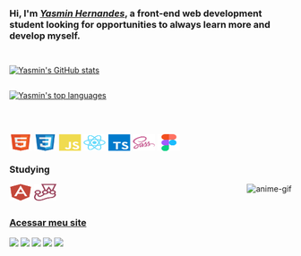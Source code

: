 <h3> Hi, I'm <a href="https://yasminhernandes.vercel.app" target="_blank"><em>Yasmin Hernandes</em></a>, a front-end web development student looking for opportunities to always learn more and develop myself.<h3>

  ##

<div style="display: flex; flex-direction: column; justify-content: space-between;">
  <a href="https://github.com/yasminhernandes">

  ![Yasmin's GitHub stats](https://github-readme-stats.vercel.app/api?username=yasminhernandes&theme=swift&show_icons=true)
  
  [![Yasmin's top languages](https://github-readme-stats.vercel.app/api/top-langs/?username=YasminHernandes&theme=swift)](https://github.com/anuraghazra/github-readme-stats)
</div>
    
  ##
  
<div style="display: inline_block"><br>
  <img align="center" alt="HTML icon" title="HTML" height="30" width="40" src="https://raw.githubusercontent.com/devicons/devicon/master/icons/html5/html5-original.svg">
  <img align="center" alt="CSS icon" title="CSS" height="30" width="40" src="https://raw.githubusercontent.com/devicons/devicon/master/icons/css3/css3-original.svg">
  <img align="center" alt="Javascript icon" title="javascript" height="30" width="40" src="https://raw.githubusercontent.com/devicons/devicon/master/icons/javascript/javascript-plain.svg">
  <img align="center" alt="React icon" title="React" height="30" width="40" src="https://raw.githubusercontent.com/devicons/devicon/master/icons/react/react-original.svg">
  
  <img align="center" alt="Typescript icon" title="Typescript" height="30" width="40" src="https://raw.githubusercontent.com/devicons/devicon/master/icons/typescript/typescript-plain.svg">
  <img align="center" alt="Sass icon" title="SASS/SCSS" height="30" width="40" src="https://raw.githubusercontent.com/devicons/devicon/master/icons/sass/sass-original.svg">
  <img align="center" alt="Figma" title="Figma" height="30" width="40" src="https://raw.githubusercontent.com/devicons/devicon/master/icons/figma/figma-original.svg">

  <h3>Studying</h3>
  
  <img align="center" alt="Angular icon" height="30" title="Angular" width="40" src="https://raw.githubusercontent.com/devicons/devicon/master/icons/angularjs/angularjs-plain.svg">
  <img align="center" alt="Jest icon" title="Jest" height="30" width="40" src="https://raw.githubusercontent.com/devicons/devicon/1119b9f84c0290e0f0b38982099a2bd027a48bf1/icons/jest/jest-plain.svg">


  <img align="right" alt="anime-gif" src="https://media.discordapp.net/attachments/498986490504675331/875227095779913798/ys-anime-gif.gif?width=150&height=150">
</div>

  ##
<h3><a href="https://yasminhernandes.vercel.app" target="_blank">Acessar meu site</a></h3>
<div> 
  <a href="https://www.linkedin.com/in/yasminhernandes" target="_blank"><img src="https://img.shields.io/badge/-LinkedIn-%230077B5?style=for-the-badge&logo=linkedin&logoColor=white" target="_blank"></a>
  <a href = "mailto:yasminhernandesjobs@gmail.com"><img src="https://img.shields.io/badge/-Gmail-%23333?style=for-the-badge&logo=gmail&logoColor=white" target="_blank"></a>
  <a href="https://instagram.com/yasminhernandes.s" target="_blank"><img src="https://img.shields.io/badge/-Instagram-%23E4405F?style=for-the-badge&logo=instagram&logoColor=white" target="_blank"></a>
  <a href="https://twitter.com/yasminhernands" target="_blank"><img src="https://img.shields.io/badge/Twitter-1DA1F2?style=for-the-badge&logo=twitter&logoColor=white" target="_blank"></a>
  <a href="https://br.pinterest.com/yasminhernandes_s" target="_blank"><img src="https://aleen42.github.io/badges/src/pinterest.svg" target="_blank"></a>
</div>
  
